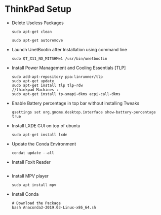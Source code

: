 # ThinkPad Setup
- Delete Useless Packages

  ```
  sudo apt-get clean
  
  sudo apt-get autoremove
  ```

- Launch UnetBootin after Installation using command line  

  ```
  sudo QT_X11_NO_MITSHM=1 /usr/bin/unetbootin
  ```

- Install Power Management and Cooling Essentials [TLP]

  ```
  sudo add-apt-repository ppa:linrunner/tlp
  sudo apt-get update
  sudo apt-get install tlp tlp-rdw
  //thinkpad Machines :
  sudo apt-get install tp-smapi-dkms acpi-call-dkms
  ```

- Enable Battery percentage in top bar without installing Tweaks

  ```shell
  gsettings set org.gnome.desktop.interface show-battery-percentage true
  ```

  

- Install LXDE GUI on top of ubuntu  

  ``` sudo apt-get install lxde ```

- Update the Conda Environment

  ``` 
  condat update --all
  ```

  

- Install Foxit Reader

  ``` 
  
  ```

- Install MPV player 

  ```shell
  sudo apt install mpv
  ```


- Install Conda

  ```shell
  # Download the Package
  bash Anaconda3-2019.03-Linux-x86_64.sh
  
  ```

  